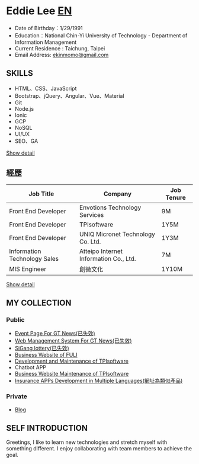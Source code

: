# Eddie Lee [EN](/README.md)

- Date of Birthday：1/29/1991
- Education：National Chin-Yi University of Technology - Department of Information Management
- Current Residence : Taichung, Taipei
- Email Address: ekinmomo@gmail.com

## SKILLS

- HTML、CSS、JavaScript
- Bootstrap、jQuery、Angular、Vue、Material
- Git
- Node.js
- Ionic
- GCP
- NoSQL
- UI/UX
- SEO、GA

[Show detail](/skills_EN.md)

## 經歷

| Job Title           | Company        | Job Tenure  |
| ------------------- | ------------------------ | ----- |
| Front End Developer | Envotions Technology Services | 9M    |
| Front End Developer | TPIsoftware     | 1Y5M  |
| Front End Developer | UNIQ Micronet Technology Co. Ltd.     | 1Y3M  |
| Information Technology Sales   | Atteipo Internet Information Co., Ltd.     | 7M    |
| MIS Engineer | 創微文化                | 1Y10M |

[Show detail](/career_EN.md)

## MY COLLECTION

### Public

- [Event Page For GT News(已失效)](http://www.gt-news.com/index.html)
- [Web Management System For GT News(已失效)](http://gtnews.gt-program.com/)
- [SiGang lottery(已失效)](http://universallottery.gttest12.com/index)
- [Business Website of FULI](http://fuligaming.com/cn/)
- [Development and Maintenance of TPIsoftware](https://www.tpisoftware.com/tpu/index)
- Chatbot APP
- [Business Website Maintenance of TPIsoftware](https://www.tpisoftware.com/en/)
- [Insurance APPs Development in Multiple Languages(網址為類似產品)](https://www.moxa.com.tw/Product/network_management_software.htm)

### Private

- [Blog](http://www.ekinmomo.com/)

<!-- * 響應式旅遊業 - http://www.nevergiveup.byethost24.com/bootstrap1.html
- 響應式產品介紹 - http://www.nevergiveup.byethost24.com/bootstrap2.html
- 響應式部落格 - http://www.nevergiveup.byethost24.com/bootstrap3.html -->

## SELF INTRODUCTION

Greetings, I like to learn new technologies and stretch myself with something different. I enjoy collaborating with team members to achieve the goal.